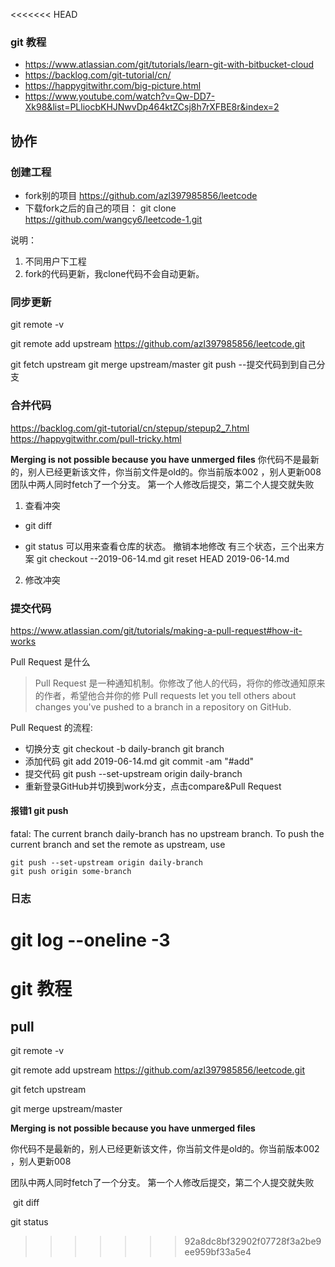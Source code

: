 <<<<<<< HEAD
###  git 教程
- https://www.atlassian.com/git/tutorials/learn-git-with-bitbucket-cloud
- https://backlog.com/git-tutorial/cn/
- https://happygitwithr.com/big-picture.html
- https://www.youtube.com/watch?v=Qw-DD7-Xk98&list=PLliocbKHJNwvDp464ktZCsj8h7rXFBE8r&index=2
## 协作
### 创建工程
- fork别的项目
  https://github.com/azl397985856/leetcode
- 下载fork之后的自己的项目：
  git clone https://github.com/wangcy6/leetcode-1.git

说明：
1. 不同用户下工程
2. fork的代码更新，我clone代码不会自动更新。

### 同步更新

  
git remote -v

git remote add upstream https://github.com/azl397985856/leetcode.git

git fetch upstream
git merge upstream/master
git push --提交代码到到自己分支


### 合并代码

https://backlog.com/git-tutorial/cn/stepup/stepup2_7.html
https://happygitwithr.com/pull-tricky.html




**Merging is not possible because you have unmerged files**
你代码不是最新的，别人已经更新该文件，你当前文件是old的。你当前版本002 ，别人更新008
 团队中两人同时fetch了一个分支。 第一个人修改后提交，第二个人提交就失败

1. 查看冲突 
 - git diff 
  
 -  git status 可以用来查看仓库的状态。
   撤销本地修改
  有三个状态，三个出来方案
  git checkout  --2019-06-14.md
  git reset HEAD 2019-06-14.md
  
2. 修改冲突

   
### 提交代码
https://www.atlassian.com/git/tutorials/making-a-pull-request#how-it-works

Pull Request 是什么

>Pull Request 是一种通知机制。你修改了他人的代码，将你的修改通知原来的作者，希望他合并你的修
>Pull requests let you tell others about changes you've pushed to a branch in a repository on GitHub.

Pull Request 的流程:

- 切换分支
  git checkout -b daily-branch
  git branch
- 添加代码 
  git add 2019-06-14.md 
  git commit  -am "#add"
- 提交代码
  git push --set-upstream origin daily-branch
- 重新登录GitHub并切换到work分支，点击compare&Pull Request

#### 报错1 git push
fatal: The current branch daily-branch has no upstream branch.
To push the current branch and set the remote as upstream, use

    git push --set-upstream origin daily-branch
    git push origin some-branch



### 日志
 git log  --oneline -3
=======
# git 教程

## pull 



git remote -v

git remote add upstream https://github.com/azl397985856/leetcode.git

git fetch upstream

 git merge upstream/master



 **Merging is not possible because you have unmerged files**

你代码不是最新的，别人已经更新该文件，你当前文件是old的。你当前版本002 ，别人更新008

 团队中两人同时fetch了一个分支。 第一个人修改后提交，第二个人提交就失败

 

​    git diff

   git status 



>>>>>>> 92a8dc8bf32902f07728f3a2be9ee959bf33a5e4


